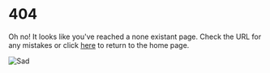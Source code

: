 404
============
Oh no! It looks like you've reached a none existant page.
Check the URL for any mistakes or click [here](index.md) to return to the home page.

![Sad](https://i.imgur.com/A4hPXoL.png)
